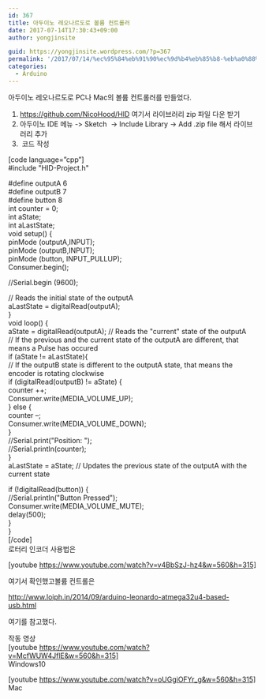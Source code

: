 ```yaml
---
id: 367
title: 아두이노 레오나르도로 볼륨 컨트롤러
date: 2017-07-14T17:30:43+09:00
author: yongjinsite

guid: https://yongjinsite.wordpress.com/?p=367
permalink: '/2017/07/14/%ec%95%84%eb%91%90%ec%9d%b4%eb%85%b8-%eb%a0%88%ec%98%a4%eb%82%98%eb%a5%b4%eb%8f%84%eb%a1%9c-%eb%b3%bc%eb%a5%a8-%ec%bb%a8%ed%8a%b8%eb%a1%a4%eb%9f%ac/'
categories:
  - Arduino
---
```

아두이노 레오나르도로 PC나 Mac의 볼륨 컨트롤러를 만들었다.

  1. https://github.com/NicoHood/HID 여기서 라이브러리 zip 파일 다운 받기
  2. 아두이노 IDE 메뉴 -> Sketch  -> Include Library -> Add .zip file 해서 라이브러리 추가
  3.  코드 작성

[code language=&#8221;cpp&#8221;]  
#include "HID-Project.h"

#define outputA 6  
#define outputB 7  
#define button 8  
int counter = 0;  
int aState;  
int aLastState;  
void setup() {  
pinMode (outputA,INPUT);  
pinMode (outputB,INPUT);  
pinMode (button, INPUT_PULLUP);  
Consumer.begin();

//Serial.begin (9600);

// Reads the initial state of the outputA  
aLastState = digitalRead(outputA);  
}  
void loop() {  
aState = digitalRead(outputA); // Reads the "current" state of the outputA  
// If the previous and the current state of the outputA are different, that means a Pulse has occured  
if (aState != aLastState){  
// If the outputB state is different to the outputA state, that means the encoder is rotating clockwise  
if (digitalRead(outputB) != aState) {  
counter ++;  
Consumer.write(MEDIA\_VOLUME\_UP);  
} else {  
counter &#8211;;  
Consumer.write(MEDIA\_VOLUME\_DOWN);  
}  
//Serial.print("Position: ");  
//Serial.println(counter);  
}  
aLastState = aState; // Updates the previous state of the outputA with the current state

if (!digitalRead(button)) {  
//Serial.println("Button Pressed");  
Consumer.write(MEDIA\_VOLUME\_MUTE);  
delay(500);  
}  
}  
[/code]  
로터리 인코더 사용법은

[youtube https://www.youtube.com/watch?v=v4BbSzJ-hz4&w=560&h=315]

여기서 확인했고볼륨 컨트롤은

http://www.loiph.in/2014/09/arduino-leonardo-atmega32u4-based-usb.html

여기를 참고했다.

작동 영상  
[youtube https://www.youtube.com/watch?v=McfWUW4JflE&w=560&h=315]  
Windows10

[youtube https://www.youtube.com/watch?v=oUGgiOFYr_g&w=560&h=315]  
Mac